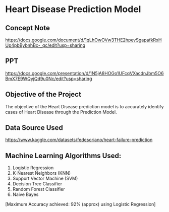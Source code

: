 # Heart Disease Prediction Model

## Concept Note
https://docs.google.com/document/d/1qLhOwOVw3THE2hpevSgapafkRxHUp4pbBybnhBc-_qc/edit?usp=sharing

## PPT
https://docs.google.com/presentation/d/1N5jA8HOGo1UFcqVXacdnJbm5O6BmX7E9WQyjQd9u0Nc/edit?usp=sharing

## Objective of the Project 
The objective of the Heart Disease prediction model is to accurately identify cases of Heart Disease through the Prediction Model.

## Data Source Used
https://www.kaggle.com/datasets/fedesoriano/heart-failure-prediction

## Machine Learning Algorithms Used:
1. Logistic Regression
2. K-Nearest Neighbors (KNN)
3. Support Vector Machine (SVM)
4. Decision Tree Classifier
5. Random Forest Classifier
6. Naive Bayes

[Maximum Accuracy achieved: 92% (approx) using Logistic Regression]
